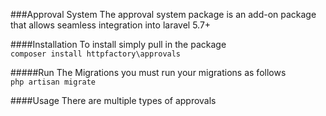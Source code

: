 ###Approval System
The approval system package is an add-on package that allows seamless integration into laravel 5.7+

####Installation
To install simply pull in the package  
`composer install httpfactory\approvals`

#####Run The Migrations
you must run your migrations as follows  
`php artisan migrate`

####Usage
There are multiple types of approvals
